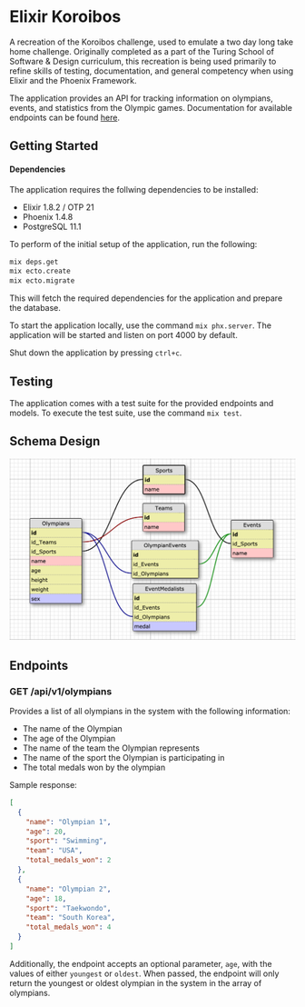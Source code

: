 # Elixir Koroibos

A recreation of the Koroibos challenge, used to emulate a two day long take home challenge. Originally completed as a part of the Turing School of Software & Design curriculum, this recreation is being used primarily to refine skills of testing, documentation, and general competency when using Elixir and the Phoenix Framework.

The application provides an API for tracking information on olympians, events, and statistics from the Olympic games. Documentation for available endpoints can be found [here](#endpoints).

## Getting Started

#### Dependencies
The application requires the follwing dependencies to be installed:
- Elixir 1.8.2 / OTP 21
- Phoenix 1.4.8
- PostgreSQL 11.1

To perform of the initial setup of the application, run the following:
``` bash
mix deps.get
mix ecto.create
mix ecto.migrate
```

This will fetch the required dependencies for the application and prepare the database.

To start the application locally, use the command `mix phx.server`. The application will be started and listen on port 4000 by default.

Shut down the application by pressing `ctrl+c`.

## Testing

The application comes with a test suite for the provided endpoints and models. To execute the test suite, use the command `mix test`.

## Schema Design

![Schema Design](schema.png)

## Endpoints

### GET /api/v1/olympians

Provides a list of all olympians in the system with the following information:

- The name of the Olympian
- The age of the Olympian
- The name of the team the Olympian represents
- The name of the sport the Olympian is participating in
- The total medals won by the olympian

Sample response:
``` JSON
[
  {
    "name": "Olympian 1",
    "age": 20,
    "sport": "Swimming",
    "team": "USA",
    "total_medals_won": 2
  },
  {
    "name": "Olympian 2",
    "age": 18,
    "sport": "Taekwondo",
    "team": "South Korea",
    "total_medals_won": 4
  }
]
```

Additionally, the endpoint accepts an optional parameter, `age`, with the values of either `youngest` or `oldest`. When passed, the endpoint will only return the youngest or oldest olympian in the system in the array of olympians.

